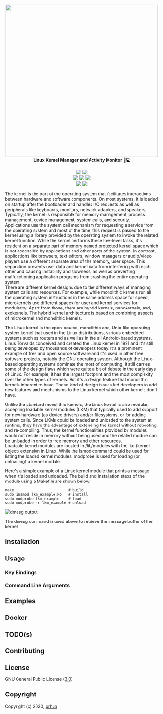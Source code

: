 <p align="center">
    <a href="https://github.com/orhun/kmon">
        <img src="https://user-images.githubusercontent.com/24392180/73918056-d5c45500-48d1-11ea-8d18-9943827ab2ed.png" width="500"></a>
    <br>
    <b>Linux Kernel Manager and Activity Monitor 🐧💻</b>
    <br>
    <br>
    <a href="https://github.com/orhun/kmon/actions?query=workflow%3A%22Continuous+Integration%22"><img src="https://img.shields.io/github/workflow/status/orhun/kmon/Continuous Integration/master?color=000000&label=CI&style=flat-square"></a>
    <a href="https://github.com/orhun/kmon/actions?query=workflow%3A%22Continuous+Deployment%22"><img src="https://img.shields.io/github/workflow/status/orhun/kmon/Continuous Deployment/master?color=000000&label=CD&style=flat-square"></a>
    <br>
    <a href="https://github.com/orhun/kmon/releases"><img src="https://img.shields.io/github/v/release/orhun/kmon?color=000000&style=flat-square"></a>
    <a href="https://crates.io/crates/kmon/"><img src="https://img.shields.io/crates/v/kmon?color=000000&style=flat-square"></a>
    <a href="https://aur.archlinux.org/packages/kmon/"><img src="https://img.shields.io/aur/version/kmon?color=000000&style=flat-square"></a>
    <br>
    <a href="https://codecov.io/gh/orhun/kmon"><img src="https://img.shields.io/codecov/c/gh/orhun/kmon?color=000000&style=flat-square"></a>
    <a href="https://github.com/orhun/kmon/blob/master/LICENSE"><img src="https://img.shields.io/crates/l/kmon?color=000000&style=flat-square"></a>
</p>

The kernel is the part of the operating system that facilitates interactions between hardware and software components. On most systems, it is loaded on startup after the bootloader and handles I/O requests as well as peripherals like keyboards, monitors, network adapters, and speakers. Typically, the kernel is responsible for memory management, process management, device management, system calls, and security.  
Applications use the system call mechanism for requesting a service from the operating system and most of the time, this request is passed to the kernel using a library provided by the operating system to invoke the related kernel function. While the kernel performs these low-level tasks, it's resident on a separate part of memory named protected kernel space which is not accessible by applications and other parts of the system. In contrast, applications like browsers, text editors, window managers or audio/video players use a different separate area of the memory, user space. This separation prevents user data and kernel data from interfering with each other and causing instability and slowness, as well as preventing malfunctioning application programs from crashing the entire operating system.  
There are different kernel designs due to the different ways of managing system calls and resources. For example, while monolithic kernels run all the operating system instructions in the same address space for speed, microkernels use different spaces for user and kernel services for modularity. Apart from those, there are hybrid kernels, nanokernels, and, exokernels. The hybrid kernel architecture is based on combining aspects of microkernel and monolithic kernels.

The Linux kernel is the open-source, monolithic and, Unix-like operating system kernel that used in the Linux distributions, various embedded systems such as routers and as well as in the all Android-based systems. Linus Torvalds conceived and created the Linux kernel in 1991 and it's still being developed by thousands of developers today. It's a prominent example of free and open source software and it's used in other free software projects, notably the GNU operating system.
Although the Linux-based operating systems dominate the most of computing, it still carries some of the design flaws which were quite a bit of debate in the early days of Linux. For example, it has the largest footprint and the most complexity over the other types of kernels. But it's a design feature that monolithic kernels inherent to have. These kind of design issues led developers to add new features and mechanisms to the Linux kernel which other kernels don't have.

Unlike the standard monolithic kernels, the Linux kernel is also modular, accepting loadable kernel modules (LKM) that typically used to add support for new hardware (as device drivers) and/or filesystems, or for adding system calls. Since LKMs could be loaded and unloaded to the system at runtime, they have the advantage of extending the kernel without rebooting and re-compiling. Thus, the kernel functionalities provided by modules would not reside in memory without being used and the related module can be unloaded in order to free memory and other resources.  
Loadable kernel modules are located in /lib/modules with the .ko (kernel object) extension in Linux. While the lsmod command could be used for listing the loaded kernel modules, modprobe is used for loading (or unloading) a kernel module.

Here's a simple example of a Linux kernel module that prints a message when it's loaded and unloaded. The build and installation steps of the module using a Makefile are shown below.

```
make                         # build
sudo insmod lkm_example.ko   # install
sudo modprobe lkm_example    # load
sudo modprobe -r lkm_example # unload
```

![dmesg output](https://user-images.githubusercontent.com/24392180/74931125-0dfa8600-53f0-11ea-8037-60024564ad3d.png)

The dmesg command is used above to retrieve the message buffer of the kernel.

## Installation

## Usage

### Key Bindings

### Command Line Arguments

## Examples

## Docker

## TODO(s)

## Contributing

## License

GNU General Public License ([3.0](https://www.gnu.org/licenses/gpl.txt))

## Copyright

Copyright (c) 2020, [orhun](mailto:orhunparmaksiz@gmail.com)